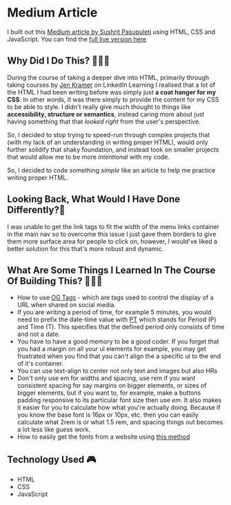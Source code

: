 Medium Article
==============

I built out this [Medium article by Sushrit Pasupuleti](https://medium.com/@sushrit.pk21/how-i-built-my-startup-as-a-solo-developer-8561bf7eebde) using HTML, CSS and JavaScript. You can find the [full live version here](https://coding-this-medium-article-ep1.netlify.app/)

Why Did I Do This? 🤷🏾‍♂️
--------------------------

During the course of taking a deeper dive into HTML, primarily through taking courses by [Jen Kramer](https://www.linkedin.com/in/jen4web/) on LinkedIn Learning I realised that a lot of the HTML I had been writing before was simply just **a coat hanger for my CSS**. In other words, it was there simply to provide the content for my CSS to be able to style. I didn't really give much thought to things like **accessibility, structure or semantics**, instead caring more about just having something that that _looked right_ from the user's perspective.

So, I decided to stop trying to speed-run through complex projects that (with my lack of an understanding in writing proper HTML), would only further solidify that shaky foundation, and instead took on smaller projects that would allow me to be more _intentional_ with my code.

So, I decided to code something _simple_ like an article to help me practice writing proper HTML.

Looking Back, What Would I Have Done Differently?🔄
---------------------------------------------------

I was unable to get the link tags to fit the width of the menu links container in the main nav so to overcome this issue I just gave them borders to give them more surface area for people to click on, however, I would've liked a better solution for this that's more robust and dynamic.

What Are Some Things I Learned In The Course Of Building This? 👨🏾‍💻
----------------------------------------------------------------------

*   How to use [OG Tags](https://ahrefs.com/blog/open-graph-meta-tags/) - which are tags used to control the display of a URL when shared on social media.
*   If you are writing a period of time, for example 5 minutes, you would need to prefix the date-time value with [PT](https://stackoverflow.com/questions/51168022/what-does-pt-prefix-stand-for-in-duration) which stands for Period (P) and Time (T). This specifies that the defined period only consists of time and not a date.
*   You have to have a good memory to be a good coder. If you forget that you had a margin on all your ul elements for example, you may get frustrated when you find that you can't align the a specific ul to the end of it's container.
*   You can use text-align to center not only text and images but also HRs
*   Don't only use em for widths and spacing, use rem if you want consistent spacing for say margins on bigger elements, or sizes of bigger elements, but if you want to, for example, make a buttons padding responsive to its particular font size then use _em_. It also makes it easier for you to calculate how what you're actually doing. Because if you know the base font is 16px or 10px, etc. then you can easily calculate what 2rem is or what 1.5 rem, and spacing things out becomes a lot less like guess work.
*   How to easily get the fonts from a website using [this method](https://www.makeuseof.com/how-to-find-webpages-font-inspect-element-tool-browser-extensions/#:~:text=Go%20to%20the%20webpage.,fonts%20used%20on%20the%20webpage.)

Technology Used 🎮
------------------

*   HTML
*   CSS
*   JavaScript
